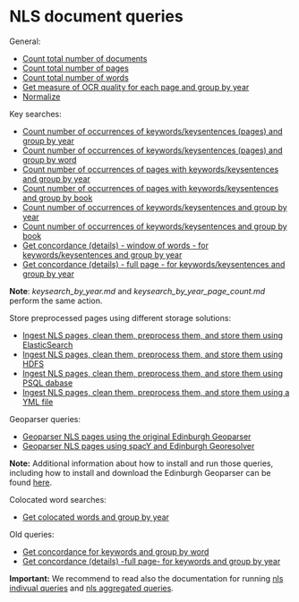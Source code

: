 # NLS document queries

General:

* [Count total number of documents](./total_documents.md)
* [Count total number of pages](./total_pages.md)
* [Count total number of words](./total_words.md)
* [Get measure of OCR quality for each page and group by year](./ocr_quality_by_year.md)
* [Normalize](./normalize.md) 

Key searches:

* [Count number of occurrences of keywords/keysentences (pages) and group by year](./keysearch_by_year.md)
* [Count number of occurrences of keywords/keysentences (pages) and group by word](./keysearch_by_word.md)
* [Count number of occurrences of pages with keywords/keysentences and group by year](./keysearch_by_year_page_count.md)
* [Count number of occurrences of pages with keywords/keysentences and group by book](./keysearch_by_book_page_count.md)
* [Count number of occurrences of keywords/keysentences and group by year](./keysearch_by_year_term_count.md)
* [Count number of occurrences of keywords/keysentences and group by book](./keysearch_by_book_term_count.md)
* [Get concordance (details) - window of words - for keywords/keysentences and group by year](./window_keysearch_concordance_by_date.md)
* [Get concordance (details) - full page - for keywords/keysentences and group by year](./keysearch_by_year_details.md)

**Note**: *keysearch_by_year.md* and *keysearch_by_year_page_count.md* perform the same action. 

Store preprocessed pages using different storage solutions:

* [Ingest NLS pages, clean them, preprocess them, and store them using ElasticSearch](./write_pages_df_es.md)
* [Ingest NLS pages, clean them, preprocess them, and store them using HDFS](./write_pages_df_hdfs.md)
* [Ingest NLS pages, clean them, preprocess them, and store them using PSQL dabase](./write_pages_df_psql.md)
* [Ingest NLS pages, clean them, preprocess them, and store them using a YML file](./write_pages_df_yml.md)

Geoparser queries:

* [Geoparser NLS pages using the original Edinburgh Geoparser](./geoparser_pages.md)
* [Geoparser NLS pages using spacY and Edinburgh Georesolver](./georesolution_pages.md)

**Note:** Additional information about how to install and run those queries, including how to install and download the Edinburgh Geoparser can be found [here](../setup-VM.md#installing-the-geoparser--georesolve-tools-inside-defoe).

Colocated word searches:

* [Get colocated words and group by year](./colocates_by_year.md)

Old queries:

* [Get concordance for keywords and group by word](./depricated/keyword_concordance_by_word.md)
* [Get concordance (details) -full page-  for keywords and group by year](./depricated/keyword_concordance_by_year.md)

**Important:** We recommend to read also the documentation for running [nls indivual queries](../doc/nls_demo_examples/nls_demo_individual_queries.md) and [nls aggregated queries](../doc/nls_demo_examples/nls_demo_aggregated_queries.md).

